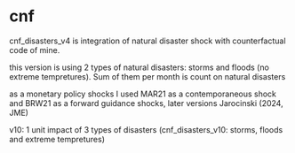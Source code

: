 # cnf
cnf_disasters_v4 is integration of natural disaster shock with counterfactual code of mine.

this version is using 2 types of natural disasters: storms and floods (no extreme tempretures). Sum of them per month is count on natural disasters

as a monetary policy shocks I used MAR21 as a contemporaneous shock and BRW21 as a forward guidance shocks, later versions Jarocinski (2024, JME)

v10: 1 unit impact of 3 types of disasters (cnf_disasters_v10: storms, floods and extreme tempretures)